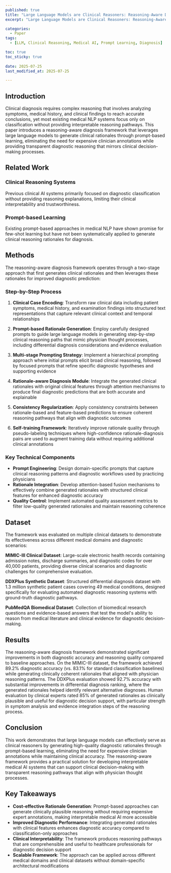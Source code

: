 ```yaml
---
published: true
title: "Large Language Models are Clinical Reasoners: Reasoning-Aware Diagnosis Framework with Prompt-Generated Rationales"
excerpt: "Large Language Models are Clinical Reasoners: Reasoning-Aware Diagnosis Framework with Prompt-Generated Rationales 논문 요약"

categories:
  - Paper
tags:
  - [LLM, Clinical Reasoning, Medical AI, Prompt Learning, Diagnosis]

toc: true
toc_sticky: true
 
date: 2025-07-25
last_modified_at: 2025-07-25

---
```


## Introduction

Clinical diagnosis requires complex reasoning that involves analyzing symptoms, medical history, and clinical findings to reach accurate conclusions, yet most existing medical NLP systems focus only on classification without providing interpretable reasoning pathways. This paper introduces a reasoning-aware diagnosis framework that leverages large language models to generate clinical rationales through prompt-based learning, eliminating the need for expensive clinician annotations while providing transparent diagnostic reasoning that mirrors clinical decision-making processes.

## Related Work 

### Clinical Reasoning Systems

Previous clinical AI systems primarily focused on diagnostic classification without providing reasoning explanations, limiting their clinical interpretability and trustworthiness.

### Prompt-based Learning

Existing prompt-based approaches in medical NLP have shown promise for few-shot learning but have not been systematically applied to generate clinical reasoning rationales for diagnosis.

## Methods

The reasoning-aware diagnosis framework operates through a two-stage approach that first generates clinical rationales and then leverages these rationales for improved diagnostic prediction:

### Step-by-Step Process

1. **Clinical Case Encoding**: Transform raw clinical data including patient symptoms, medical history, and examination findings into structured text representations that capture relevant clinical context and temporal relationships

2. **Prompt-based Rationale Generation**: Employ carefully designed prompts to guide large language models in generating step-by-step clinical reasoning paths that mimic physician thought processes, including differential diagnosis considerations and evidence evaluation

3. **Multi-stage Prompting Strategy**: Implement a hierarchical prompting approach where initial prompts elicit broad clinical reasoning, followed by focused prompts that refine specific diagnostic hypotheses and supporting evidence

4. **Rationale-aware Diagnosis Module**: Integrate the generated clinical rationales with original clinical features through attention mechanisms to produce final diagnostic predictions that are both accurate and explainable

5. **Consistency Regularization**: Apply consistency constraints between rationale-based and feature-based predictions to ensure coherent reasoning pathways that align with diagnostic outcomes

6. **Self-training Framework**: Iteratively improve rationale quality through pseudo-labeling techniques where high-confidence rationale-diagnosis pairs are used to augment training data without requiring additional clinical annotations


### Key Technical Components

- **Prompt Engineering**: Design domain-specific prompts that capture clinical reasoning patterns and diagnostic workflows used by practicing physicians
- **Rationale Integration**: Develop attention-based fusion mechanisms to effectively combine generated rationales with structured clinical features for enhanced diagnostic accuracy
- **Quality Control**: Implement automated quality assessment metrics to filter low-quality generated rationales and maintain reasoning coherence





## Dataset

The framework was evaluated on multiple clinical datasets to demonstrate its effectiveness across different medical domains and diagnostic scenarios:

**MIMIC-III Clinical Dataset**: Large-scale electronic health records containing admission notes, discharge summaries, and diagnostic codes for over 40,000 patients, providing diverse clinical scenarios and diagnostic challenges for comprehensive evaluation.

**DDXPlus Synthetic Dataset**: Structured differential diagnosis dataset with 1.3 million synthetic patient cases covering 49 medical conditions, designed specifically for evaluating automated diagnostic reasoning systems with ground-truth diagnostic pathways.

**PubMedQA Biomedical Dataset**: Collection of biomedical research questions and evidence-based answers that test the model's ability to reason from medical literature and clinical evidence for diagnostic decision-making.

## Results

The reasoning-aware diagnosis framework demonstrated significant improvements in both diagnostic accuracy and reasoning quality compared to baseline approaches. On the MIMIC-III dataset, the framework achieved 89.2% diagnostic accuracy (vs. 83.1% for standard classification baselines) while generating clinically coherent rationales that aligned with physician reasoning patterns. The DDXPlus evaluation showed 92.7% accuracy with substantial improvements in differential diagnosis ranking, where the generated rationales helped identify relevant alternative diagnoses. Human evaluation by clinical experts rated 85% of generated rationales as clinically plausible and useful for diagnostic decision support, with particular strength in symptom analysis and evidence integration steps of the reasoning process.

## Conclusion

This work demonstrates that large language models can effectively serve as clinical reasoners by generating high-quality diagnostic rationales through prompt-based learning, eliminating the need for expensive clinician annotations while maintaining clinical accuracy. The reasoning-aware framework provides a practical solution for developing interpretable medical AI systems that can support clinical decision-making with transparent reasoning pathways that align with physician thought processes.

## Key Takeaways

- **Cost-effective Rationale Generation**: Prompt-based approaches can generate clinically plausible reasoning without requiring expensive expert annotations, making interpretable medical AI more accessible
- **Improved Diagnostic Performance**: Integrating generated rationales with clinical features enhances diagnostic accuracy compared to classification-only approaches
- **Clinical Interpretability**: The framework produces reasoning pathways that are comprehensible and useful to healthcare professionals for diagnostic decision support
- **Scalable Framework**: The approach can be applied across different medical domains and clinical datasets without domain-specific architectural modifications